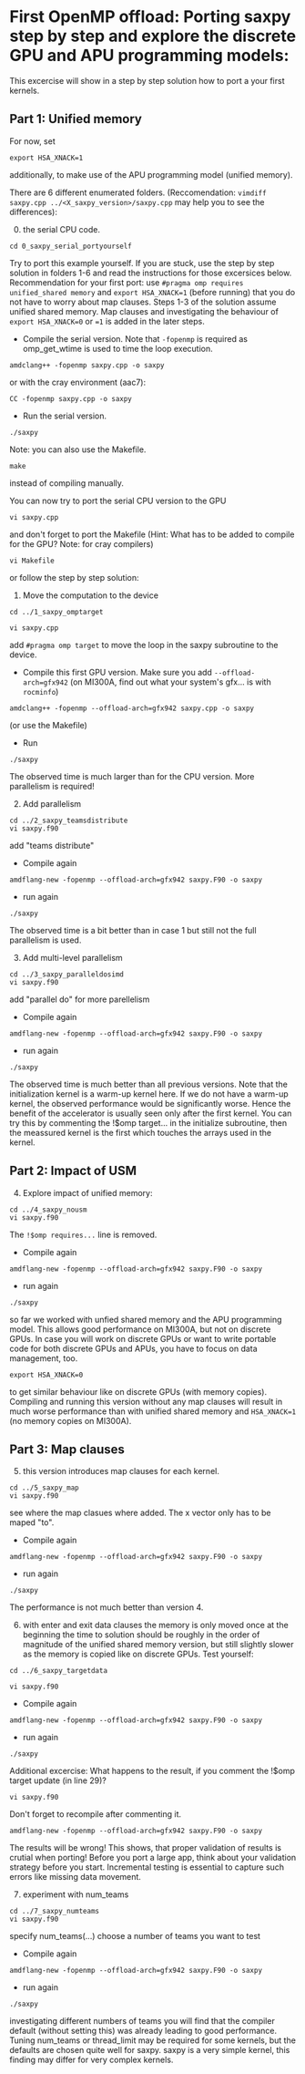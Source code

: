 # First OpenMP offload: Porting saxpy step by step and explore the discrete GPU and APU programming models:

This excercise will show in a step by step solution how to port a your first kernels. 

## Part 1: Unified memory
For now, set
```
export HSA_XNACK=1
```
additionally, to make use of the APU programming model (unified memory).

There are 6 different enumerated folders. (Reccomendation: ```vimdiff saxpy.cpp ../<X_saxpy_version>/saxpy.cpp``` may help you to see the differences):

0) the serial CPU code.
```
cd 0_saxpy_serial_portyourself
```
Try to port this example yourself. If you are stuck, use the step by step solution in folders 1-6 and read the instructions for those excersices below. Recommendation for your first port: use ```#pragma omp requires unified_shared memory``` and ```export HSA_XNACK=1``` (before running) that you do not have to worry about map clauses. Steps 1-3 of the solution assume unified shared memory. Map clauses and investigating the behaviour of ```export HSA_XNACK=0``` or ```=1``` is added in the later steps.

- Compile the serial version. Note that ```-fopenmp``` is required as omp_get_wtime is used to time the loop execution.
```
amdclang++ -fopenmp saxpy.cpp -o saxpy
```
or with the cray environment (aac7):

```
CC -fopenmp saxpy.cpp -o saxpy
```

- Run the serial version.
```
./saxpy
```
Note: you can also use the Makefile.
```
make
```
instead of compiling manually.

You can now try to port the serial CPU version to the GPU 
```
vi saxpy.cpp
```
and don't forget to port the Makefile (Hint: What has to be added to compile for the GPU? Note: for cray compilers)
```
vi Makefile
```
or follow the step by step solution:
1) Move the computation to the device
```
cd ../1_saxpy_omptarget
```
```
vi saxpy.cpp
```
add ```#pragma omp target``` to move the loop in the saxpy subroutine to the device.
- Compile this first GPU version. Make sure you add ```--offload-arch=gfx942``` (on MI300A, find out what your system's gfx... is with ```rocminfo```)
```
amdclang++ -fopenmp --offload-arch=gfx942 saxpy.cpp -o saxpy
```
(or use the Makefile)
- Run
```
./saxpy
```
The observed time is much larger than for the CPU version. More parallelism is required!

2) Add parallelism
```
cd ../2_saxpy_teamsdistribute
vi saxpy.f90
```
add "teams distribute"
- Compile again
```
amdflang-new -fopenmp --offload-arch=gfx942 saxpy.F90 -o saxpy
```
- run again
```
./saxpy
```
The observed time is a bit better than in case 1 but still not the full parallelism is used.

3) Add multi-level parallelism
```
cd ../3_saxpy_paralleldosimd
vi saxpy.f90
``` 
add "parallel do" for more parellelism
- Compile again
```
amdflang-new -fopenmp --offload-arch=gfx942 saxpy.F90 -o saxpy
```
- run again
```
./saxpy
```
The observed time is much better than all previous versions.
Note that the initialization kernel is a warm-up kernel here. If we do not have a warm-up kernel, the observed performance would be significantly worse. Hence the benefit of the accelerator is usually seen only after the first kernel. You can try this by commenting the !$omp target... in the initialize subroutine, then the meassured kernel is the first which touches the arrays used in the kernel.

## Part 2: Impact of USM
4) Explore impact of unified memory:
```
cd ../4_saxpy_nousm
vi saxpy.f90
```
The ```!$omp requires...``` line is removed.
- Compile again
```
amdflang-new -fopenmp --offload-arch=gfx942 saxpy.F90 -o saxpy
```
- run again
```
./saxpy
 ```
so far we worked with unfied shared memory and the APU programming model. This allows good performance on MI300A, but not on discrete GPUs. In case you will work on discrete GPUs or want to write portable code for both discrete GPUs and APUs, you have to focus on data management, too.
```
export HSA_XNACK=0
```
to get similar behaviour like on discrete GPUs (with memory copies).
Compiling and running this version without any map clauses will result in much worse performance than with unified shared memory and ```HSA_XNACK=1``` (no memory copies on MI300A).

## Part 3: Map clauses
5) this version introduces  map clauses for each kernel.
```
cd ../5_saxpy_map 
vi saxpy.f90
```
see where the map clasues where added. The x vector only has to be maped "to".
- Compile again
```
amdflang-new -fopenmp --offload-arch=gfx942 saxpy.F90 -o saxpy
```
- run again
```
./saxpy
```
The performance is not much better than version 4.

6) with enter and exit data clauses the memory is only moved once at the beginning the time to solution should be roughly in the order of magnitude of the unified shared memory version, but still slightly slower as the memory is copied like on discrete GPUs. Test yourself:
```
cd ../6_saxpy_targetdata
```
```
vi saxpy.f90
```
- Compile again
```
amdflang-new -fopenmp --offload-arch=gfx942 saxpy.F90 -o saxpy
```
- run again
```
./saxpy
```
Additional excercise: What happens to the result, if you comment the !$omp target update (in line 29)? 
```
vi saxpy.f90
```
Don't forget to recompile after commenting it.
```
amdflang-new -fopenmp --offload-arch=gfx942 saxpy.F90 -o saxpy
```
The results will be wrong! This shows, that proper validation of results is crutial when porting! Before you port a large app, think about your validation strategy before you start. Incremental testing is essential to capture such errors like missing data movement.

7) experiment with num_teams
```
cd ../7_saxpy_numteams
vi saxpy.f90
```
specify num_teams(...) choose a number of teams you want to test 
- Compile again
```
amdflang-new -fopenmp --offload-arch=gfx942 saxpy.F90 -o saxpy
```
- run again
```
./saxpy
```
investigating different numbers of teams you will find that the compiler default (without setting this) was already leading to good performance. Tuning num_teams or thread_limit may be required for some kernels, but the defaults are chosen quite well for saxpy. saxpy is a very simple kernel, this finding may differ for very complex kernels.

